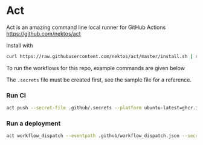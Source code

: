 # Act

Act is an amazing command line local runner for GitHub Actions  
https://github.com/nektos/act

Install with

```bash
curl https://raw.githubusercontent.com/nektos/act/master/install.sh | sudo bash
```

To run the workflows for this repo, example commands are given below

The `.secrets` file must be created first, see the sample file for a reference.

### Run CI

```bash
act push --secret-file .github/.secrets --platform ubuntu-latest=ghcr.io/benc-uk/devcontainers/python:root
```

### Run a deployment

```bash
act workflow_dispatch --eventpath .github/workflow_dispatch.json --secret-file .github/.secrets --platform ubuntu-latest=ghcr.io/benc-uk/devcontainers/python:root
```
